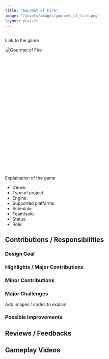```yaml
---
title: "Gourmet of Fire"
image: "/assets/images/gourmet_of_fire.png"
layout: project
---
```


## <Project-Name>

Link to the game

<div class="slideshow-container">
  <div class="slides-wrapper">
    <div class="slide"><img src="/assets/images/gourmet_of_fire.png" alt="Gourmet of Fire"></div>
    <div class="slide"><img src="/assets/images/gourmet_of_fire_cooking_ui.jpg" alt="Cooking UI"></div>
    <div class="slide"><img src="/assets/images/gourmet_of_fire_cooking_animation.jpg" alt="Cooking Animation"></div>
    <div class="slide"><img src="/assets/images/gourmet_of_fire_princess_concept.png" alt="Princess Concept"></div>
    <div class="slide"><img src="/assets/images/gourmet_of_fire_dialog.jpg" alt="Dialog"></div>
    <div class="slide"><img src="/assets/images/gourmet_of_fire_field_level.jpg" alt="Field Level"></div>
    <div class="slide"><img src="/assets/images/gourmet_of_fire_village_level.jpg" alt="Village Level"></div>
    <div class="slide"><img src="/assets/images/gourmet_of_fire_in_house_level.jpg" alt="In-House Level"></div>
  </div>
</div>

<style>
  .slideshow-container {
    max-width: 600px;
    height: 400px;
    position: relative;
    margin: auto;
    overflow: hidden;
    border-radius: 10px;
  }

  .slides-wrapper {
    display: flex;
    width: 100%;
    height: 100%
    transition: transform 1s ease-in-out;
  }

  .slide {
    min-width: 100%;
    height: 100%;
    flex-shrink: 0;
  }

  .slide img {
    width: 100%;
    height: 100%;
    object-fit: contain; /* Ensures the image fits properly */
    border-radius: 10px;
  }
</style>

<script>
  let slideIndex = 0;
  function showSlides() {
    let slidesWrapper = document.querySelector(".slides-wrapper");
    let totalSlides = document.querySelectorAll(".slide").length;

    slideIndex++;
    if (slideIndex >= totalSlides) {
      slideIndex = 0;
    }

    slidesWrapper.style.transform = `translateX(${-slideIndex * 100}%)`;
    setTimeout(showSlides, 3000); // Change image every 3 seconds
  }

  document.addEventListener("DOMContentLoaded", showSlides);
</script>


Explaination of the game

* Genre:
* Type of project:
* Engine: 
* Supported platforms:
* Schedule:
* Team/solo:
* Status:
* Role:

## Contributions / Responsibilities

### Design Goal

### Highlights / Major Contributions

### Minor Contributions

### Major Challenges

Add images / codes to explain

### Possible Improvements

## Reviews / Feedbacks

## Gameplay Videos
